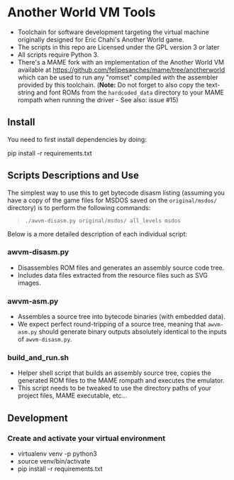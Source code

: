 # Another World VM Tools

- Toolchain for software development targeting the virtual machine originally designed for Eric Chahi's Another World game.
- The scripts in this repo are Licensed under the GPL version 3 or later
- All scripts require Python 3.
- There's a MAME fork with an implementation of the Another World VM available at https://github.com/felipesanches/mame/tree/anotherworld which can be used to run any "romset" compiled with the assembler provided by this toolchain. (**Note:** Do not forget to also copy the text-string and font ROMs from the `hardcoded_data` directory to your MAME rompath when running the driver - See also: issue #15)

## Install

You need to first install dependencies by doing:

pip install -r requirements.txt

## Scripts Descriptions and Use

The simplest way to use this to get bytecode disasm listing (assuming you have a copy of the game files for MSDOS saved on the `original/msdos/` directory) is to perform the following commands:

 > `./awvm-disasm.py original/msdos/ all_levels msdos`

Below is a more detailed description of each individual script:

### awvm-disasm.py
- Disassembles ROM files and generates an assembly source code tree.
- Includes data files extracted from the resource files such as SVG images.

### awvm-asm.py
- Assembles a source tree into bytecode binaries (with embedded data).
- We expect perfect round-tripping of a source tree, meaning that `awvm-asm.py` should generate binary outputs absolutely identical to the inputs of `awvm-disasm.py`.

### build_and_run.sh
- Helper shell script that builds an assembly source tree, copies the generated ROM files to the MAME rompath and executes the emulator.
- This script needs to be tweaked to use the directory paths of your project files, MAME executable, etc...

## Development

### Create and activate your virtual environment
- virtualenv venv -p python3
- source venv/bin/activate
- pip install -r requirements.txt
